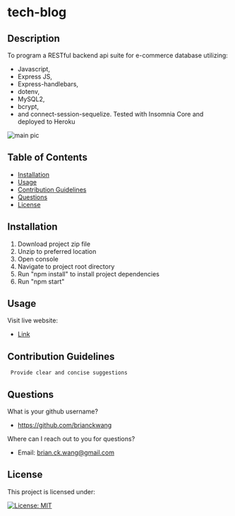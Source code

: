 # tech-blog
## Description
To program a RESTful backend api suite for e-commerce database utilizing:
  - Javascript, 
  - Express JS,
  - Express-handlebars,
  - dotenv,
  - MySQL2, 
  - bcrypt,
  - and connect-session-sequelize.
Tested with Insomnia Core and deployed to Heroku

![main pic](https://github.com/BrianCKWang/e-commerce-backend/blob/main/public/img/main-01.png)

## Table of Contents
* [Installation](#installation)
* [Usage](#usage)
* [Contribution Guidelines](#contribution-guidelines)
* [Questions](#questions)
* [License](#license)


## Installation
  1. Download project zip file
  1. Unzip to preferred location
  1. Open console
  1. Navigate to project root directory
  1. Run "npm install" to install project dependencies
  1. Run "npm start"

## Usage 
  
  Visit live website: 
  - [Link](https://brianckwang-tech-blog.herokuapp.com/)
  

## Contribution Guidelines

     Provide clear and concise suggestions

## Questions
What is your github username? 

  * https://github.com/brianckwang

Where can I reach out to you for questions? 

  * Email: brian.ck.wang@gmail.com

## License
This project is licensed under:

[![License: MIT](https://img.shields.io/badge/License-MIT-yellow.svg)](https://opensource.org/licenses/MIT)


